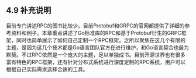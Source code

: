 ## 4.9 补充说明

目前专门讲述RPC的图书比较少。目前Protobuf和GRPC的官网都提供了详细的参考资料和例子。本章重点讲述了Go标准库的RPC和基于Protobuf衍生的GRPC框架，同时也简单展示了如何自己定制一个RPC框架。之所以聚焦在这几个有限的主题，是因为这几个技术都是Go语言团队官方在进行维护，和Go语言契合也最为默契。不过RPC依然是一个庞大的主题，足以单独成书。目前开源世界也有很多富有特色的RPC框架，还有针对分布式系统进行深度定制的RPC系统，用户可以根据自己实际需求选择合适的工具。


